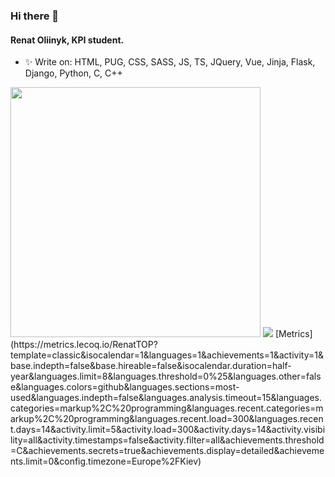 ### Hi there 👋

#### Renat Oliinyk, KPI student.
- ✨ Write on: HTML, PUG, CSS, SASS, JS, TS, JQuery, Vue, Jinja, Flask, Django, Python, C, C++

<img src="https://github-readme-stats.vercel.app/api?username=RenatTOP&show_icons=true&theme=radical" width="400">
<img src="https://www.codewars.com/users/RenatTOP/badges/large">
[Metrics](https://metrics.lecoq.io/RenatTOP?template=classic&isocalendar=1&languages=1&achievements=1&activity=1&base.indepth=false&base.hireable=false&isocalendar.duration=half-year&languages.limit=8&languages.threshold=0%25&languages.other=false&languages.colors=github&languages.sections=most-used&languages.indepth=false&languages.analysis.timeout=15&languages.categories=markup%2C%20programming&languages.recent.categories=markup%2C%20programming&languages.recent.load=300&languages.recent.days=14&activity.limit=5&activity.load=300&activity.days=14&activity.visibility=all&activity.timestamps=false&activity.filter=all&achievements.threshold=C&achievements.secrets=true&achievements.display=detailed&achievements.limit=0&config.timezone=Europe%2FKiev)
